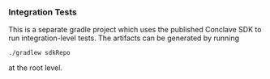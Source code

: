### Integration Tests

This is a separate gradle project which uses the published Conclave SDK to run integration-level tests. The artifacts
can be generated by running

```shell script
./gradlew sdkRepo
```

at the root level.
